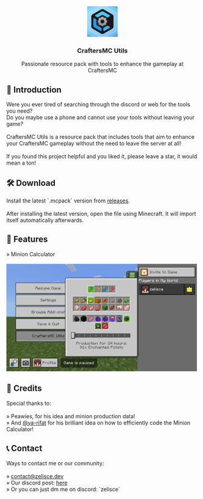 <div align="center">
  
<img src="pack_icon.png" alt="Logo" width="80" height="80">

<h3>CraftersMC Utils</h3>

<p>
  Passionate resource pack with tools to enhance the gameplay at CraftersMC
</p>

<div align="left">

<h2>📖 Introduction</h2>
Were you ever tired of searching through the discord or web for the tools you need?<br>
Do you maybe use a phone and cannot use your tools without leaving your game?<br><br>
CraftersMC Utils is a resource pack that includes tools that aim to enhance your CraftersMC gameplay without the need to leave the server at all!<br><br>
If you found this project helpful and you liked it, please leave a star, it would mean a ton!

<h2>🛠️ Download</h2>
Install the latest `.mcpack` version from <a href="https://github.com/zelisce/CraftersMC-Minion-Calculator/releases/latest">releases</a>.<br><br>
After installing the latest version, open the file using Minecraft. It will import itself automatically afterwards.

<h2>🎯 Features</h2>
» Minion Calculator<br><br>
<img src="assets/minion_calculator_example_1.png" alt="Minion Calculator Example" width="500">

<h2>🙌 Credits</h2>
Special thanks to:<br><br>
» Peawies, for his idea and minion production data!<br>
» And <a href="https://github.com/ya-rifat">@ya-rifat</a> for his brilliant idea on how to efficiently code the Minion Calculator!

<h2>📞 Contact</h2>
Ways to contact me or our community:<br><br>
» <a href="mailto:contact@zelisce.dev">contact@zelisce.dev</a><br>
» Our discord post: <a href="https://discord.com/channels/935155928649572352/1416595450026528852">here</a><br>
» Or you can just dm me on discord: `zelisce`
